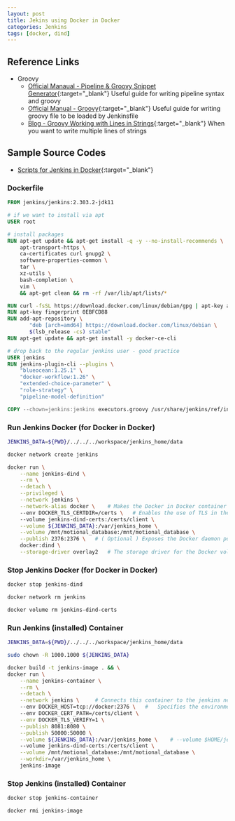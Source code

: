 ```yaml
---
layout: post
title: Jekins using Docker in Docker
categories: Jenkins
tags: [docker, dind]
---
```


## Reference Links

- Groovy
  - [Official Manaual - Pipeline & Groovy Snippet Generator](<https://www.jenkins.io/doc/book/pipeline/getting-started/#built-in-documentation>){:target="_blank"} Useful guide for writing pipeline syntax and groovy
  - [Official Manual - Groovy](<https://groovy-lang.org/>){:target="_blank"} Useful guide for writing groovy file to be loaded by Jenkinsfile
  - [Blog - Groovy Working with Lines in Strings](<https://blog.mrhaki.com/2009/11/groovy-goodness-working-with-lines-in.html>){:target="_blank"} When you want to write multiple lines of strings

## Sample Source Codes

- [Scripts for Jenkins in Docker](<https://github.com/coolwindjo/jenkins_scripts/tree/main/.devcontainer>){:target="_blank"}

### Dockerfile

```dockerfile
FROM jenkins/jenkins:2.303.2-jdk11

# if we want to install via apt
USER root

# install packages
RUN apt-get update && apt-get install -q -y --no-install-recommends \
	apt-transport-https \
	ca-certificates curl gnupg2 \
	software-properties-common \
	tar \
	xz-utils \
	bash-completion \
	vim \
	&& apt-get clean && rm -rf /var/lib/apt/lists/*

RUN curl -fsSL https://download.docker.com/linux/debian/gpg | apt-key add -
RUN apt-key fingerprint 0EBFCD88
RUN add-apt-repository \
       "deb [arch=amd64] https://download.docker.com/linux/debian \
       $(lsb_release -cs) stable"
RUN apt-get update && apt-get install -y docker-ce-cli

# drop back to the regular jenkins user - good practice
USER jenkins
RUN jenkins-plugin-cli --plugins \
	"blueocean:1.25.1" \
	"docker-workflow:1.26" \
	"extended-choice-parameter" \
	"role-strategy" \
	"pipeline-model-definition"

COPY --chown=jenkins:jenkins executors.groovy /usr/share/jenkins/ref/init.groovy.d/executors.groovy
```

### Run Jenkins Docker (for Docker in Docker)

```bash
JENKINS_DATA=${PWD}/../../../workspace/jenkins_home/data

docker network create jenkins

docker run \
	--name jenkins-dind \
	--rm \
	--detach \
	--privileged \
	--network jenkins \
	--network-alias docker \	# Makes the Docker in Docker container available as the hostname docker within the jenkins network.
	--env DOCKER_TLS_CERTDIR=/certs \	# Enables the use of TLS in the Docker server. Due to the use of a privileged container, this is recommended, though it requires the use of the shared volume described below. This environment variable controls the root directory where Docker TLS certificates are managed.
	--volume jenkins-dind-certs:/certs/client \
	--volume ${JENKINS_DATA}:/var/jenkins_home \
	--volume /mnt/motional_database:/mnt/motional_database \
	--publish 2376:2376 \	# ( Optional ) Exposes the Docker daemon port on the host machine. This is useful for executing docker commands on the host machine to control this inner Docker daemon.
	docker:dind \
	--storage-driver overlay2	# The storage driver for the Docker volume. See "Docker storage drivers" for supported options.
```

### Stop Jenkins Docker (for Docker in Docker)

```bash
docker stop jenkins-dind

docker network rm jenkins

docker volume rm jenkins-dind-certs
```


### Run Jenkins (installed) Container

```bash
JENKINS_DATA=${PWD}/../../../workspace/jenkins_home/data

sudo chown -R 1000.1000 ${JENKINS_DATA}

docker build -t jenkins-image . && \
docker run \
	--name jenkins-container \
	--rm \
	--detach \
	--network jenkins \		# Connects this container to the jenkins network defined in the earlier step. This makes the Docker daemon from the previous step available to this Jenkins container through the hostname docker.
	--env DOCKER_HOST=tcp://docker:2376 \	# 	Specifies the environment variables used by docker, docker-compose, and other Docker tools to connect to the Docker daemon from the previous step.
	--env DOCKER_CERT_PATH=/certs/client \
	--env DOCKER_TLS_VERIFY=1 \
	--publish 8081:8080 \
	--publish 50000:50000 \
	--volume ${JENKINS_DATA}:/var/jenkins_home \	# --volume $HOME/jenkins:/var/jenkins_home would map the container’s /var/jenkins_home directory to the jenkins subdirectory within the $HOME directory on your local machine, which would typically be /Users/<your-username>/jenkins or /home/<your-username>/jenkins. Note that if you change the source volume or directory for this, the volume from the docker:dind container above needs to be updated to match this.
	--volume jenkins-dind-certs:/certs/client \
	--volume /mnt/motional_database:/mnt/motional_database \
	--workdir=/var/jenkins_home \
	jenkins-image
```

### Stop Jenkins (installed) Container

```bash
docker stop jenkins-container

docker rmi jenkins-image
```
